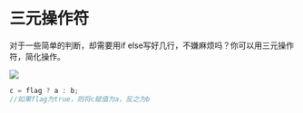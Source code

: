 # 三元操作符



对于一些简单的判断，却需要用if else写好几行，不嫌麻烦吗？你可以用三元操作符，简化操作。

![](https://gss0.bdstatic.com/-4o3dSag_xI4khGkpoWK1HF6hhy/baike/w%3D268%3Bg%3D0/sign=26892bf83f2ac65c67056175c3c9d52c/9f510fb30f2442a7c53d0a3ddb43ad4bd1130272.jpg)

```csharp
c = flag ? a : b;
//如果flag为true，则将c赋值为a，反之为b
```

